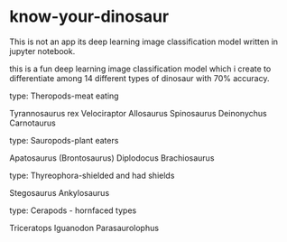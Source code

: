 # know-your-dinosaur
This is not an app its deep learning image classification model written in jupyter notebook.


this is a fun deep learning image classification model which i create to differentiate among 14 different types of dinosaur with 70% accuracy.

type: Theropods-meat eating

Tyrannosaurus rex
Velociraptor
Allosaurus
Spinosaurus
Deinonychus
Carnotaurus

type: Sauropods-plant eaters

Apatosaurus (Brontosaurus)
Diplodocus
Brachiosaurus

type: Thyreophora-shielded and had shields

Stegosaurus
Ankylosaurus

type: Cerapods - hornfaced types

Triceratops
Iguanodon
Parasaurolophus

